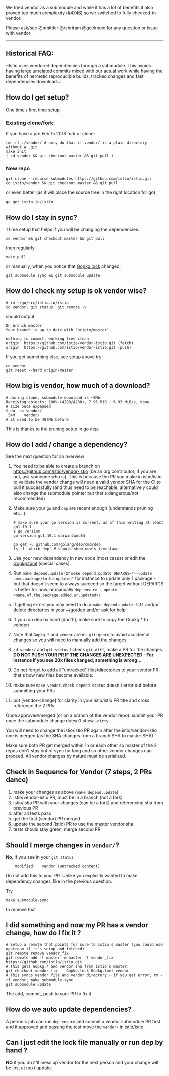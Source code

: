 We tried vendor as a submodule and while it has a lot of benefits it also proved too much complexity ([#4746](https://github.com/istio/istio/issues/4746)) so we switched to fully checked-in vendor.

Please ask/see @nmittler @rshriram @geeknoid for any question or issue with vendor

---
Historical FAQ:
---
~Istio uses vendored dependencies through a submodule. This avoids having large unrelated commits mixed with our actual work while having the benefits of hermetic reproducible builds, tracked changes and fast dependencies download.~

## How do I get setup?
One time / first time setup

### Existing clone/fork:

If you have a pre Feb 15 2018 fork or clone:

```
rm -rf ./vendor/ # only do that if vendor/ is a plain directory without a .git
make init
( cd vendor && git checkout master && git pull )
```

### New repo
```
git clone --recurse-submodules https://github.com/istio/istio.git
cd istio/vendor && git checkout master && git pull
```

or even better (as it will place the source tree in the right location for go):
```
go get istio.io/istio
```

## How do I stay in sync?

1 time setup that helps if you will be changing the dependencies:
```
cd vendor && git checkout master && git pull
```
then regularly
```
make pull
```

or manually, when you notice that [Gopkg.lock](https://github.com/istio/istio/blob/master/Gopkg.lock) changed:

```
git submodule sync && git submodule update
```

## How do I check my setup is ok vendor wise?

```
# in ~/go/src/istio.io/istio
cd vendor; git status; git remote -v
```
should output
```
On branch master
Your branch is up to date with 'origin/master'.

nothing to commit, working tree clean
origin	https://github.com/istio/vendor-istio.git (fetch)
origin	https://github.com/istio/vendor-istio.git (push)
```

If you get something else, see setup above
try:
```
cd vendor
git reset --hard origin/master
```

## How big is vendor, how much of a download?
```
# during clone, submodule download is ~8Mb
Receiving objects: 100% (4280/4280), 7.96 MiB | 6.93 MiB/s, done.
# size once expanded
$ du -hs vendor/
 54M	vendor/
# it used to be 407Mb before
```
This is thanks to the [pruning](https://github.com/istio/istio/pull/3348/files#diff-836546cc53507f6b2d581088903b1785R39) setup in go dep.

## How do I add / change a dependency?

See the next question for an overview

1. You need to be able to create a branch on https://github.com/istio/vendor-istio (be an org contributor, if you are not, ask someone who is). This is because the PR you make in istio/istio to validate the vendor change will need a valid vendor SHA for the CI to pull it successfully (and thus need to be reachable, alternatively could also change the submodule pointer but that's dangerous/not recommended)

1. Make sure your `go` and `dep` are recent enough (understands pruning etc...): 
   ```shell
   # make sure your go version is current, as of this writing at least go1.10.1
   $ go version
   go version go1.10.1 darwin/amd64
   ```
   ```shell
   go get -u github.com/golang/dep/cmd/dep
   ls -l `which dep` # should show now's timestamp
   ```

1. Use your new dependency in new code (most cases) or edit the [Gopkg.toml](https://github.com/istio/istio/blob/master/Gopkg.toml) (special cases).

1. Run `make depend.update` (or `make depend.update DEPARGS="--update some.package/to.be.updated"` for instance to update only 1 package - but that doesn't seem to always succeed so the target without DEPARGS is better for now. or manually `dep ensure --update <name.of.the.package.added.or.updated>`)

1. If getting errors you may need to do a `make depend.update.full` and/or delete directories in your ~/go/dep and/or ask for help

1. If you ran dep by hand (don't!), make sure to copy the Gopkg.* to vendor/

1. Note that `Gopkg.*` and `vendor` are in `.gitignore` to avoid accidental changes so you will need to manually add the changes

1. `cd vendor/` and `git status` / check `git diff`, make a PR for the changes. **DO NOT PUSH YOUR PR IF THE CHANGES ARE UNEXPECTED - For instance if you see 20k files changed, something is wrong...**

1. Do not forget to add all "untracked" files/directories to your vendor PR, that's how new files become available.

1. make sure `make vendor.check depend.status` doesn't error out before submitting your PRs

1. put [vendor-change] for clarity in your istio/istio PR title and cross reference the 2 PRs

Once approved/merged (or on a branch of the vendor repo): submit your PR once the submodule change doesn't show `-dirty`

You will need to change the istio/istio PR again after the istio/vendor-istio one is merged (as the SHA changes from a branch SHA to master SHA)

Make sure both PR get merged within 1h or each other so master of the 2 repos don't stay out of sync for long and so other vendor changes can proceed. All vendor changes by nature must be serialized.

## Check in Sequence for Vendor (7 steps, 2 PRs dance)

1. make your changes as above (`make depend.update`)
1. istio/vendor-istio PR, must be in a branch (not a fork)
1. istio/istio PR with your changes (can be a fork) and referencing sha from previous PR
1. after all tests pass
1. get the first (vendor) PR merged
1. update the second (istio) PR to use the master vendor sha
1. tests should stay green, merge second PR

## Should I merge changes in `vendor/`?

**No**, If you see in your `git status`
```
	modified:   vendor (untracked content)
```
Do not add this to your PR. Unlike you explicitly wanted to make dependency changes, like in the previous question.

Try
```
make submodule-sync
```
to remove that

## I did something and now my PR has a vendor change, how do I fix it ?

```
# Setup a remote that points for sure to istio's master (you could use upstream if it's setup and fetched)
git remote remove vendor_fix
git remote add -t master -m master -f vendor_fix https://github.com/istio/istio.git
# This gets Gopkg.* and vendor sha from istio's master:
git checkout vendor_fix -- Gopkg.lock Gopkg.toml vendor
# This syncs vendor file and vendor directory - if you get error; rm -rf vendor; make submodule-sync
git submodule update
```

The add, commit, push to your PR to fix it

## How do we auto update dependencies?

A periodic job can run `dep ensure` and commit a vendor submodule PR first and if approved and passing the test move the `vendor/` in istio/istio

## Can I just edit the lock file manually or run dep by hand ?

**NO** if you do it'll mess up vendor for the next person and your change will be lost at next update.
